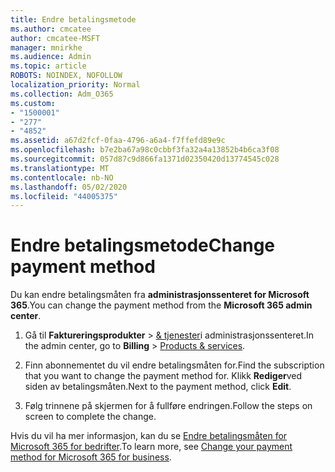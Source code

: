 ```yaml
---
title: Endre betalingsmetode
ms.author: cmcatee
author: cmcatee-MSFT
manager: mnirkhe
ms.audience: Admin
ms.topic: article
ROBOTS: NOINDEX, NOFOLLOW
localization_priority: Normal
ms.collection: Adm_O365
ms.custom:
- "1500001"
- "277"
- "4852"
ms.assetid: a67d2fcf-0faa-4796-a6a4-f7ffefd89e9c
ms.openlocfilehash: b7e2ba67a98c0cbbf3fa32a4a13852b4b6ca3f08
ms.sourcegitcommit: 057d87c9d866fa1371d02350420d13774545c028
ms.translationtype: MT
ms.contentlocale: nb-NO
ms.lasthandoff: 05/02/2020
ms.locfileid: "44005375"
---
```

# <a name="change-payment-method"></a><span data-ttu-id="88cbd-102">Endre betalingsmetode</span><span class="sxs-lookup"><span data-stu-id="88cbd-102">Change payment method</span></span>

<span data-ttu-id="88cbd-103">Du kan endre betalingsmåten fra **administrasjonssenteret for Microsoft 365**.</span><span class="sxs-lookup"><span data-stu-id="88cbd-103">You can change the payment method from the **Microsoft 365 admin center**.</span></span>
  
1. <span data-ttu-id="88cbd-104">Gå til **Faktureringsprodukter** \> [& tjenester](https://go.microsoft.com/fwlink/p/?linkid=842054)i administrasjonssenteret.</span><span class="sxs-lookup"><span data-stu-id="88cbd-104">In the admin center, go to **Billing** \> [Products & services](https://go.microsoft.com/fwlink/p/?linkid=842054).</span></span>

2. <span data-ttu-id="88cbd-105">Finn abonnementet du vil endre betalingsmåten for.</span><span class="sxs-lookup"><span data-stu-id="88cbd-105">Find the subscription that you want to change the payment method for.</span></span> <span data-ttu-id="88cbd-106">Klikk **Rediger**ved siden av betalingsmåten.</span><span class="sxs-lookup"><span data-stu-id="88cbd-106">Next to the payment method, click **Edit**.</span></span>

3. <span data-ttu-id="88cbd-107">Følg trinnene på skjermen for å fullføre endringen.</span><span class="sxs-lookup"><span data-stu-id="88cbd-107">Follow the steps on screen to complete the change.</span></span>

<span data-ttu-id="88cbd-108">Hvis du vil ha mer informasjon, kan du se [Endre betalingsmåten for Microsoft 365 for bedrifter](https://docs.microsoft.com/office365/admin/subscriptions-and-billing/change-payment-method).</span><span class="sxs-lookup"><span data-stu-id="88cbd-108">To learn more, see [Change your payment method for Microsoft 365 for business](https://docs.microsoft.com/office365/admin/subscriptions-and-billing/change-payment-method).</span></span>
